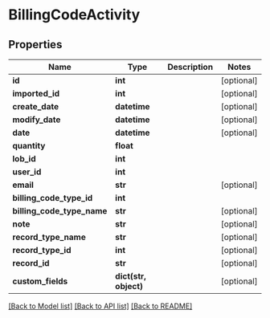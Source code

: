 # BillingCodeActivity

## Properties
Name | Type | Description | Notes
------------ | ------------- | ------------- | -------------
**id** | **int** |  | [optional] 
**imported_id** | **int** |  | [optional] 
**create_date** | **datetime** |  | [optional] 
**modify_date** | **datetime** |  | [optional] 
**date** | **datetime** |  | [optional] 
**quantity** | **float** |  | 
**lob_id** | **int** |  | 
**user_id** | **int** |  | 
**email** | **str** |  | [optional] 
**billing_code_type_id** | **int** |  | 
**billing_code_type_name** | **str** |  | [optional] 
**note** | **str** |  | [optional] 
**record_type_name** | **str** |  | [optional] 
**record_type_id** | **int** |  | [optional] 
**record_id** | **str** |  | [optional] 
**custom_fields** | **dict(str, object)** |  | [optional] 

[[Back to Model list]](../README.md#documentation-for-models) [[Back to API list]](../README.md#documentation-for-api-endpoints) [[Back to README]](../README.md)


